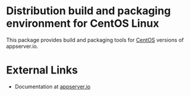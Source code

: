 Distribution build and packaging environment for CentOS Linux
=============================================================

This package provides build and packaging tools for [CentOS](http://www.centos.org/) versions of appserver.io.

# External Links

* Documentation at [appserver.io](http://docs.appserver.io)

